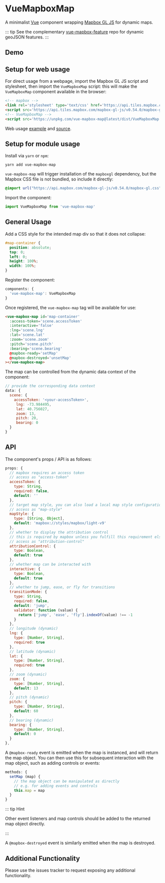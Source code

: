 VueMapboxMap
==============

A minimalist [Vue](https://vuejs.org/) component wrapping [Mapbox GL JS](https://www.mapbox.com/mapbox-gl-js/api/) for dynamic maps.

::: tip
See the complementary [vue-mapbox-feature](https://cityseer.github.io/vue-mapbox-feature/) repo for dynamic geoJSON features.
:::

Demo
----

<Demo/>

Setup for web usage
-------------------

For direct usage from a webpage, import the Mapbox GL JS script and stylesheet, then import the `VueMapboxMap` script: this will make the `VueMapboxMap` component available in the browser:
```html
<!-- mapbox -->
<link rel='stylesheet' type='text/css' href='https://api.tiles.mapbox.com/mapbox-gl-js/v0.54.0/mapbox-gl.css'/>
<script src='https://api.tiles.mapbox.com/mapbox-gl-js/v0.54.0/mapbox-gl.js'></script>
<!-- VueMapboxMap -->
<script src='https://unpkg.com/vue-mapbox-map@latest/dist/VueMapboxMap.umd.js'></script>
```

Web usage [example](https://cityseer.github.io/vue-mapbox-map/test.html) and [source](https://github.com/cityseer/vue-mapbox-map/blob/master/docs/.vuepress/public/test.html).


Setup for module usage
----------------------

Install via `yarn` or `npm`:
```
yarn add vue-mapbox-map
```

`vue-mapbox-map` will trigger installation of the `mapboxgl` dependency, but the Mapbox CSS file is not bundled, so include it directly:
```css
@import url("https://api.mapbox.com/mapbox-gl-js/v0.54.0/mapbox-gl.css");
```

Import the component:
```js
import VueMapboxMap from 'vue-mapbox-map'
```

General Usage
-------------

Add a CSS style for the intended map div so that it does not collapse:
```css
#map-container {
  position: absolute;
  top: 0;
  left: 0;
  height: 100%;
  width: 100%;
}
```

Register the component:
```js
components: {
  'vue-mapbox-map': VueMapboxMap
}
```

Once registered, the `vue-mapbox-map` tag will be available for use:
```html
<vue-mapbox-map id='map-container'
  :access-token='scene.accessToken'
  :interactive='false'
  :lng='scene.lng'
  :lat='scene.lat'
  :zoom='scene.zoom'
  :pitch='scene.pitch'
  :bearing='scene.bearing'
  @mapbox-ready='setMap'
  @mapbox-destroyed='unsetMap'
></vue-mapbox-map>
```

The map can be controlled from the dynamic data context of the component:
```js
// provide the corresponding data context
data: {
  scene: {
    accessToken: '<your-accessToken>',
     lng: -73.984495,
     lat: 40.756027,
     zoom: 13,
     pitch: 20,
     bearing: 0
  }
}
```

API
---
The component's props / API is as follows:
```js
props: {
  // mapbox requires an access token
  // access as "access-token"
  accessToken: {
    type: String,
    required: false,
    default: ''
  },
  // target map style, you can also load a local map style configuration
  // access as "map-style"
  mapStyle: {
    type: [String, Object],
    default: 'mapbox://styles/mapbox/light-v9'
  },
  // whether to display the attribution control
  // this is required by mapbox unless you fulfill this requirement elsehow
  // access as "attribution-control"
  attributionControl: {
    type: Boolean,
    default: true
  },
  // whether map can be interacted with
  interactive: {
    type: Boolean,
    default: true
  },
  // whether to jump, ease, or fly for transitions
  transitionMode: {
    type: String,
    required: false,
    default: 'jump',
    validator: function (value) {
      return ['jump', 'ease', 'fly'].indexOf(value) !== -1
    }
  },
  // longitude (dynamic)
  lng: {
    type: [Number, String],
    required: true
  },
  // latitude (dynamic)
  lat: {
    type: [Number, String],
    required: true
  },
  // zoom (dynamic)
  zoom: {
    type: [Number, String],
    default: 13
  },
  // pitch (dynamic)
  pitch: {
    type: [Number, String],
    default: 60
  },
  // bearing (dynamic)
  bearing: {
    type: [Number, String],
    default: 0
  }
},
```

A `@mapbox-ready` event is emitted when the map is instanced, and will return the map object. You can then use this for subsequent interaction with the map object, such as adding controls or events:
```js
methods: {
  setMap (map) {
    // the map object can be manipulated as directly
    // e.g. for adding events and controls
    this.map = map
  }
}
```

::: tip Hint

Other event listeners and map controls should be added to the returned map object directly.

:::

A `@mapbox-destroyed` event is similarly emitted when the map is destroyed.


Additional Functionality
------------------------
Please use the issues tracker to request exposing any additional functionality.
